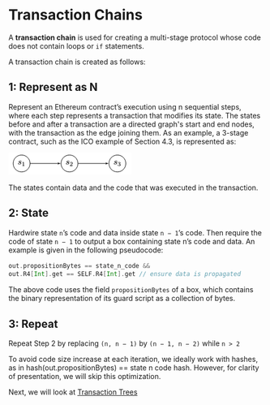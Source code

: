 # Transaction Chains

A **transaction chain** is used for creating a multi-stage protocol whose code does not contain loops or `if` statements. 

A transaction chain is created as follows:

## 1: Represent as N
Represent an Ethereum contract’s execution using n sequential steps, where each step represents a transaction that modifies its state. The states before and after a transaction are a directed graph's start and end nodes, with the transaction as the edge joining them. As an example, a 3-stage contract, such as the ICO example of Section 4.3, is represented as:

![](../../../assets/img/scs/tx-chain.png)

The states contain data and the code that was executed in the transaction.

## 2: State

Hardwire state `n`’s code and data inside state `n − 1`’s code. Then require the code of state `n − 1` to output a box containing state n’s code and data. An example is given in the following pseudocode:

```scala
out.propositionBytes == state_n_code &&
out.R4[Int].get == SELF.R4[Int].get // ensure data is propagated
```

The above code uses the field `propositionBytes` of a box, which contains the binary representation of its guard script as a collection of bytes.

## 3: Repeat

Repeat Step 2 by replacing `(n, n − 1)` by `(n − 1, n − 2)` while `n > 2`


To avoid code size increase at each iteration, we ideally work with hashes, as in hash(out.propositionBytes) == state n code hash. However, for clarity of presentation, we will skip this optimization.

Next, we will look at [Transaction Trees](tx-tree.md)